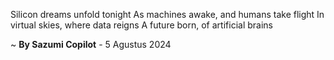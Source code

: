Silicon dreams unfold tonight
As machines awake, and humans take flight
In virtual skies, where data reigns
A future born, of artificial brains

~ <b>By Sazumi Copilot</b> - 5 Agustus 2024